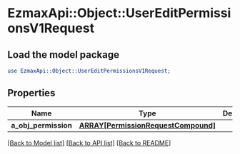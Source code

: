 # EzmaxApi::Object::UserEditPermissionsV1Request

## Load the model package
```perl
use EzmaxApi::Object::UserEditPermissionsV1Request;
```

## Properties
Name | Type | Description | Notes
------------ | ------------- | ------------- | -------------
**a_obj_permission** | [**ARRAY[PermissionRequestCompound]**](PermissionRequest.md) |  | 

[[Back to Model list]](../README.md#documentation-for-models) [[Back to API list]](../README.md#documentation-for-api-endpoints) [[Back to README]](../README.md)


